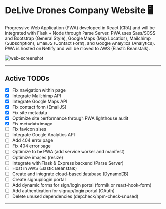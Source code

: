 # DeLive Drones Company Website :desktop_computer:

Progressive Web Application (PWA) developed in React (CRA) and will be integrated with Flask + Node through Parse Server. PWA uses Sass/SCSS and Bootstrap (General Style), Google Maps (Map Location), Mailchimp (Subscription), EmailJS (Contact Form), and Google Analytics (Analytics). PWA is hosted on Netlify and will be moved to AWS (Elastic Beanstalk).

![web-screenshot](https://user-images.githubusercontent.com/50670255/76828895-53944e00-67f8-11ea-903a-eb38e4736ba5.png)

---

## Active TODOs

- [x] Fix navigation within page
- [x] Integrate Mailchimp API
- [x] Integrate Google Maps API
- [x] Fix contact form (EmailJS)
- [x] Fix site metadata
- [x] Optimize site performance through PWA lighthouse audit
- [x] Fix metadata image
- [ ] Fix favicon sizes
- [ ] Integrate Google Analytics API
- [ ] Add 404 error page
- [ ] Fix 404 error page
- [ ] Optimize to be PWA (add service worker and manifest)
- [ ] Optimize images (resize)
- [ ] Integrate with Flask & Express backend (Parse Server)
- [ ] Host in AWS (Elastic Beanstalk)
- [ ] Create and integrate cloud-based database (DynamoDB)
- [ ] Create signup/login portal
- [ ] Add dynamic forms for sign/login portal (formik or react-hook-form)
- [ ] Add authentication for signup/login portal (OAuth)
- [ ] Delete unused dependencies (depcheck/npm-check-unused)

---
